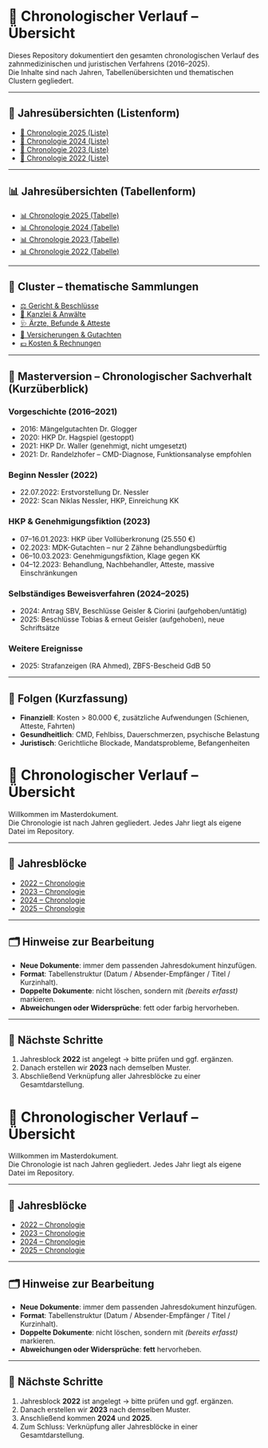 # 📑 Chronologischer Verlauf – Übersicht

Dieses Repository dokumentiert den gesamten chronologischen Verlauf des zahnmedizinischen und juristischen Verfahrens (2016–2025).  
Die Inhalte sind nach Jahren, Tabellenübersichten und thematischen Clustern gegliedert.  

---

## 📄 Jahresübersichten (Listenform)
- [📄 Chronologie 2025 (Liste)](notizen/2025.md)
- [📄 Chronologie 2024 (Liste)](notizen/2024.md)
- [📄 Chronologie 2023 (Liste)](notizen/2023.md)
- [📄 Chronologie 2022 (Liste)](notizen/2022.md)

---

## 📊 Jahresübersichten (Tabellenform)
- [📊 Chronologie 2025 (Tabelle)](notizen/2025_tabelle.md)
- [📊 Chronologie 2024 (Tabelle)](notizen/2024_tabelle.md)
- [📊 Chronologie 2023 (Tabelle)](notizen/2023_tabelle.md)
- [📊 Chronologie 2022 (Tabelle)](notizen/2022_tabelle.md)

---

## 📂 Cluster – thematische Sammlungen
- [⚖️ Gericht & Beschlüsse](cluster/gericht.md)
- [📂 Kanzlei & Anwälte](cluster/kanzlei.md)
- [🩺 Ärzte, Befunde & Atteste](cluster/aerzte_befunde.md)
- [📑 Versicherungen & Gutachten](cluster/versicherungen.md)
- [💶 Kosten & Rechnungen](cluster/kosten.md)

---

## 📌 Masterversion – Chronologischer Sachverhalt (Kurzüberblick)

### Vorgeschichte (2016–2021)
- 2016: Mängelgutachten Dr. Glogger  
- 2020: HKP Dr. Hagspiel (gestoppt)  
- 2021: HKP Dr. Waller (genehmigt, nicht umgesetzt)  
- 2021: Dr. Randelzhofer – CMD-Diagnose, Funktionsanalyse empfohlen  

### Beginn Nessler (2022)
- 22.07.2022: Erstvorstellung Dr. Nessler  
- 2022: Scan Niklas Nessler, HKP, Einreichung KK  

### HKP & Genehmigungsfiktion (2023)
- 07–16.01.2023: HKP über Vollüberkronung (25.550 €)  
- 02.2023: MDK-Gutachten – nur 2 Zähne behandlungsbedürftig  
- 06–10.03.2023: Genehmigungsfiktion, Klage gegen KK  
- 04–12.2023: Behandlung, Nachbehandler, Atteste, massive Einschränkungen  

### Selbständiges Beweisverfahren (2024–2025)
- 2024: Antrag SBV, Beschlüsse Geisler & Ciorini (aufgehoben/untätig)  
- 2025: Beschlüsse Tobias & erneut Geisler (aufgehoben), neue Schriftsätze  

### Weitere Ereignisse
- 2025: Strafanzeigen (RA Ahmed), ZBFS-Bescheid GdB 50  

---

## 📌 Folgen (Kurzfassung)
- **Finanziell**: Kosten > 80.000 €, zusätzliche Aufwendungen (Schienen, Atteste, Fahrten)  
- **Gesundheitlich**: CMD, Fehlbiss, Dauerschmerzen, psychische Belastung  
- **Juristisch**: Gerichtliche Blockade, Mandatsprobleme, Befangenheiten  

# 📑 Chronologischer Verlauf – Übersicht

Willkommen im Masterdokument.  
Die Chronologie ist nach Jahren gegliedert. Jedes Jahr liegt als eigene Datei im Repository.

---

## 📌 Jahresblöcke

- [2022 – Chronologie](2022_chronologie.md)
- [2023 – Chronologie](2023_chronologie.md)
- [2024 – Chronologie](2024_chronologie.md)
- [2025 – Chronologie](2025_chronologie.md)

---

## 🗂️ Hinweise zur Bearbeitung

- **Neue Dokumente**: immer dem passenden Jahresdokument hinzufügen.  
- **Format**: Tabellenstruktur (Datum / Absender-Empfänger / Titel / Kurzinhalt).  
- **Doppelte Dokumente**: nicht löschen, sondern mit *(bereits erfasst)* markieren.  
- **Abweichungen oder Widersprüche**: fett oder farbig hervorheben.  

---

## 🔗 Nächste Schritte

1. Jahresblock **2022** ist angelegt → bitte prüfen und ggf. ergänzen.  
2. Danach erstellen wir **2023** nach demselben Muster.  
3. Abschließend Verknüpfung aller Jahresblöcke zu einer Gesamtdarstellung.

# 📑 Chronologischer Verlauf – Übersicht

Willkommen im Masterdokument.  
Die Chronologie ist nach Jahren gegliedert. Jedes Jahr liegt als eigene Datei im Repository.

---

## 📌 Jahresblöcke

- [2022 – Chronologie](2022_chronologie.md)
- [2023 – Chronologie](2023_chronologie.md)
- [2024 – Chronologie](2024_chronologie.md)
- [2025 – Chronologie](2025_chronologie.md)

---

## 🗂️ Hinweise zur Bearbeitung

- **Neue Dokumente**: immer dem passenden Jahresdokument hinzufügen.  
- **Format**: Tabellenstruktur (Datum / Absender-Empfänger / Titel / Kurzinhalt).  
- **Doppelte Dokumente**: nicht löschen, sondern mit *(bereits erfasst)* markieren.  
- **Abweichungen oder Widersprüche**: **fett** hervorheben.  

---

## 🔗 Nächste Schritte

1. Jahresblock **2022** ist angelegt → bitte prüfen und ggf. ergänzen.  
2. Danach erstellen wir **2023** nach demselben Muster.  
3. Anschließend kommen **2024** und **2025**.  
4. Zum Schluss: Verknüpfung aller Jahresblöcke in einer Gesamtdarstellung.

